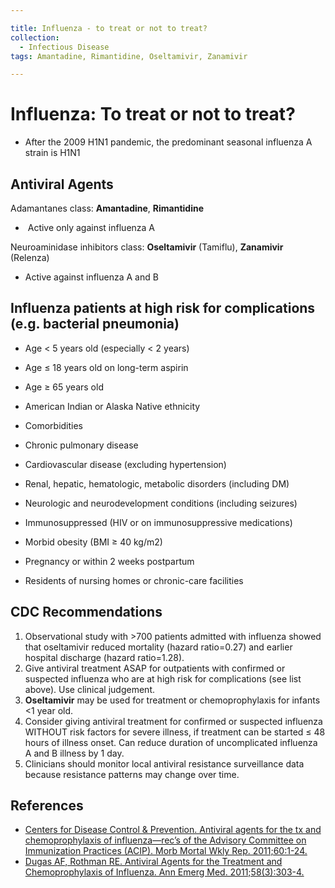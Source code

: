 ```yaml
---

title: Influenza - to treat or not to treat?
collection:
  - Infectious Disease
tags: Amantadine, Rimantidine, Oseltamivir, Zanamivir

---
```


# Influenza: To treat or not to treat?

-   After the 2009 H1N1 pandemic, the predominant seasonal influenza A strain is H1N1

## Antiviral Agents

Adamantanes class: **<span class="drug">Amantadine</span>**, **<span class="drug">Rimantidine</span>**
-    Active only against influenza A

Neuroaminidase inhibitors class: **<span class="drug">Oseltamivir</span>** (Tamiflu), **<span class="drug">Zanamivir</span>** (Relenza) 
-   Active against influenza A and B 

## Influenza patients at high risk for complications (e.g. bacterial pneumonia)

-   Age &lt; 5 years old (especially &lt; 2 years)
-   Age ≤ 18 years old on long-term aspirin
-   Age ≥ 65 years old
-   American Indian or Alaska Native ethnicity
-   Comorbidities
  - Chronic pulmonary disease
  - Cardiovascular disease (excluding hypertension)
  - Renal, hepatic, hematologic, metabolic disorders (including DM)
  - Neurologic and neurodevelopment conditions (including seizures)

-   Immunosuppressed (HIV or on immunosuppressive medications)
-   Morbid obesity (BMI ≥ 40 kg/m2)
-   Pregnancy or within 2 weeks postpartum
-   Residents of nursing homes or chronic-care facilities 

## CDC Recommendations

1.  Observational study with >700 patients admitted with influenza showed that oseltamivir reduced mortality (hazard ratio=0.27) and earlier hospital discharge (hazard ratio=1.28).
2.  Give antiviral treatment ASAP for outpatients with confirmed or suspected influenza who are at high risk for complications (see list above). Use clinical judgement.
3.  **<span class="drug">Oseltamivir</span>** may be used for treatment or chemoprophylaxis for infants &lt;1 year old.
4.  Consider giving antiviral treatment for confirmed or suspected influenza WITHOUT risk factors for severe illness, if treatment can be started ≤ 48 hours of illness onset. Can reduce duration of uncomplicated influenza A and B illness by 1 day.
5.  Clinicians should monitor local antiviral resistance surveillance data because resistance patterns may change over time.

## References

-   [Centers for Disease Control & Prevention. Antiviral agents for the tx and chemoprophylaxis of influenza—rec’s of the Advisory Committee on Immunization Practices (ACIP). Morb Mortal Wkly Rep. 2011;60:1-24.](http://www.cdc.gov/mmwr/preview/mmwrhtml/rr6001a1.htm)
-   [Dugas AF, Rothman RE. Antiviral Agents for the Treatment and Chemoprophylaxis of Influenza. Ann Emerg Med. 2011;58(3):303-4.](http://www.ncbi.nlm.nih.gov/pubmed/?term=21871233)
